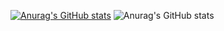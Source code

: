[![Anurag's GitHub stats](https://github-readme-stats.vercel.app/api?username=adityavyas01)](https://github.com/anuraghazra/github-readme-stats)
![Anurag's GitHub stats](https://github-readme-stats.vercel.app/api?username=anuraghazra&theme=gruvbox_light_icons=true)
